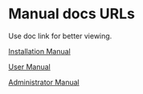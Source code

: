 # Manual docs URLs

Use doc link for better viewing.

[Installation Manual](https://docs.google.com/document/d/1h_cPlFmoAgO8qKNGFW4RBkGivbZg-5RStaCdUYwC_3M/edit?usp=sharing)

[User Manual](https://docs.google.com/document/d/1SIvIYPFSYvxTopT1Jsq3mOELkUMIdKzcWjuCucXc4oE/edit?usp=sharing)

[Administrator Manual](https://docs.google.com/document/d/1h_cPlFmoAgO8qKNGFW4RBkGivbZg-5RStaCdUYwC_3M/edit?usp=sharing)

